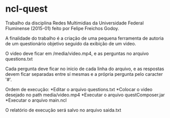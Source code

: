 # ncl-quest
Trabalho da disciplina Redes Multimidias da Universidade Federal Fluminense (2015-01) feito por Felipe Freichos Godoy.

A finalidade do trabalho é a criação de uma pequena ferramenta de autoria de um questionário 
objetivo seguido da exibição de um video.

O video deve ficar em /media/video.mp4, e as perguntas no arquivo questions.txt

Cada pergunta deve ficar no inicio de cada linha do arquivo, 
e as respostas devem ficar separadas entre sí mesmas e a própria pergunta pelo caracter '#'.

Ordem de execução:
  *Editar o arquivo questions.txt
  *Colocar o video desejado no path media/video.mp4
  *Executar o arquivo questComposer.jar
  *Executar o arquivo main.ncl

O relatório de execução será salvo no arquivo saida.txt
